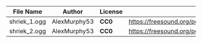 | File Name        | Author   | License   | Link                            |
|------------------|----------|-----------|---------------------------------|
| shriek_1.ogg | AlexMurphy53 | **CC0** | https://freesound.org/people/AlexMurphy53/sounds/399779/ |
| shriek_2.ogg | AlexMurphy53 | **CC0** | https://freesound.org/people/AlexMurphy53/sounds/399780/ |
